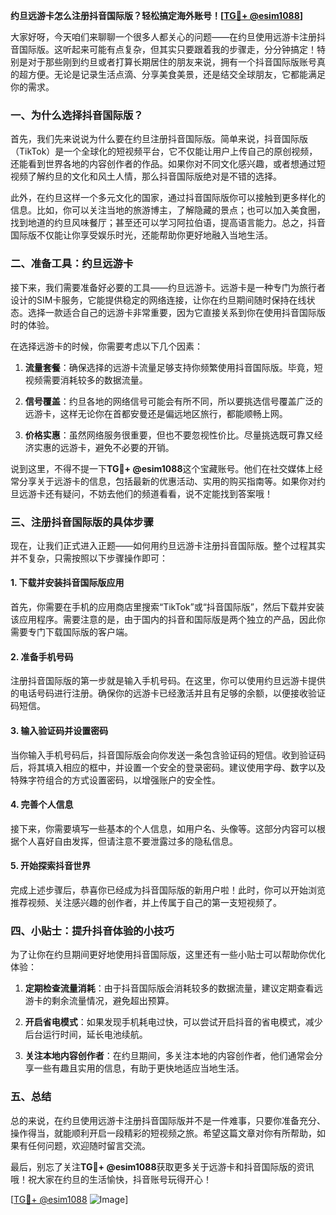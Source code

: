 **约旦远游卡怎么注册抖音国际版？轻松搞定海外账号！[[TG💪+ @esim1088](https://t.me/s/esim1088)]**

大家好呀，今天咱们来聊聊一个很多人都关心的问题——在约旦使用远游卡注册抖音国际版。这听起来可能有点复杂，但其实只要跟着我的步骤走，分分钟搞定！特别是对于那些刚到约旦或者打算长期居住的朋友来说，拥有一个抖音国际版账号真的超方便。无论是记录生活点滴、分享美食美景，还是结交全球朋友，它都能满足你的需求。

### 一、为什么选择抖音国际版？

首先，我们先来说说为什么要在约旦注册抖音国际版。简单来说，抖音国际版（TikTok）是一个全球化的短视频平台，它不仅能让用户上传自己的原创视频，还能看到世界各地的内容创作者的作品。如果你对不同文化感兴趣，或者想通过短视频了解约旦的文化和风土人情，那么抖音国际版绝对是不错的选择。

此外，在约旦这样一个多元文化的国家，通过抖音国际版你可以接触到更多样化的信息。比如，你可以关注当地的旅游博主，了解隐藏的景点；也可以加入美食圈，找到地道的约旦风味餐厅；甚至还可以学习阿拉伯语，提高语言能力。总之，抖音国际版不仅能让你享受娱乐时光，还能帮助你更好地融入当地生活。

### 二、准备工具：约旦远游卡

接下来，我们需要准备好必要的工具——约旦远游卡。远游卡是一种专门为旅行者设计的SIM卡服务，它能提供稳定的网络连接，让你在约旦期间随时保持在线状态。选择一款适合自己的远游卡非常重要，因为它直接关系到你在使用抖音国际版时的体验。

在选择远游卡的时候，你需要考虑以下几个因素：

1. **流量套餐**：确保选择的远游卡流量足够支持你频繁使用抖音国际版。毕竟，短视频需要消耗较多的数据流量。
   
2. **信号覆盖**：约旦各地的网络信号可能会有所不同，所以要挑选信号覆盖广泛的远游卡，这样无论你在首都安曼还是偏远地区旅行，都能顺畅上网。
   
3. **价格实惠**：虽然网络服务很重要，但也不要忽视性价比。尽量挑选既可靠又经济实惠的远游卡，避免不必要的开销。

说到这里，不得不提一下**TG💪+ @esim1088**这个宝藏账号。他们在社交媒体上经常分享关于远游卡的信息，包括最新的优惠活动、实用的购买指南等。如果你对约旦远游卡还有疑问，不妨去他们的频道看看，说不定能找到答案哦！

### 三、注册抖音国际版的具体步骤

现在，让我们正式进入正题——如何用约旦远游卡注册抖音国际版。整个过程其实并不复杂，只需按照以下步骤操作即可：

#### 1. 下载并安装抖音国际版应用

首先，你需要在手机的应用商店里搜索“TikTok”或“抖音国际版”，然后下载并安装该应用程序。需要注意的是，由于国内的抖音和国际版是两个独立的产品，因此你需要专门下载国际版的客户端。

#### 2. 准备手机号码

注册抖音国际版的第一步就是输入手机号码。在这里，你可以使用约旦远游卡提供的电话号码进行注册。确保你的远游卡已经激活并且有足够的余额，以便接收验证码短信。

#### 3. 输入验证码并设置密码

当你输入手机号码后，抖音国际版会向你发送一条包含验证码的短信。收到验证码后，将其填入相应的框中，并设置一个安全的登录密码。建议使用字母、数字以及特殊字符组合的方式设置密码，以增强账户的安全性。

#### 4. 完善个人信息

接下来，你需要填写一些基本的个人信息，如用户名、头像等。这部分内容可以根据个人喜好自由发挥，但请注意不要泄露过多的隐私信息。

#### 5. 开始探索抖音世界

完成上述步骤后，恭喜你已经成为抖音国际版的新用户啦！此时，你可以开始浏览推荐视频、关注感兴趣的创作者，并上传属于自己的第一支短视频了。

### 四、小贴士：提升抖音体验的小技巧

为了让你在约旦期间更好地使用抖音国际版，这里还有一些小贴士可以帮助你优化体验：

1. **定期检查流量消耗**：由于抖音国际版会消耗较多的数据流量，建议定期查看远游卡的剩余流量情况，避免超出预算。

2. **开启省电模式**：如果发现手机耗电过快，可以尝试开启抖音的省电模式，减少后台运行时间，延长电池续航。

3. **关注本地内容创作者**：在约旦期间，多关注本地的内容创作者，他们通常会分享一些有趣且实用的信息，有助于更快地适应当地生活。

### 五、总结

总的来说，在约旦使用远游卡注册抖音国际版并不是一件难事，只要你准备充分、操作得当，就能顺利开启一段精彩的短视频之旅。希望这篇文章对你有所帮助，如果有任何问题，欢迎随时留言交流。

最后，别忘了关注**TG💪+ @esim1088**获取更多关于远游卡和抖音国际版的资讯哦！祝大家在约旦的生活愉快，抖音账号玩得开心！

[[TG💪+ @esim1088](https://t.me/s/esim1088) ![Image](https://i.postimg.cc/4NQfJmqS/Snipaste-2025-05-13-00-14-12.png)]